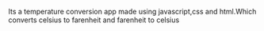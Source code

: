 Its a temperature conversion app made using javascript,css and html.Which converts celsius to farenheit and farenheit to celsius
